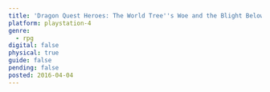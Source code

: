 ```yaml
---
title: 'Dragon Quest Heroes: The World Tree''s Woe and the Blight Below'
platform: playstation-4
genre:
  - rpg
digital: false
physical: true
guide: false
pending: false
posted: 2016-04-04
---
```

